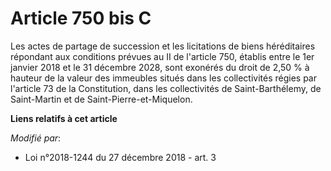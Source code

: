 # Article 750 bis C

Les actes de partage de succession et les licitations de biens héréditaires répondant aux conditions prévues au II de
l'article 750, établis entre le 1er janvier 2018 et le 31 décembre 2028, sont exonérés du droit de 2,50 % à hauteur de la
valeur des immeubles situés dans les collectivités régies par l'article 73 de la Constitution, dans les collectivités de
Saint-Barthélemy, de Saint-Martin et de Saint-Pierre-et-Miquelon.

**Liens relatifs à cet article**

_Modifié par_:

  - Loi n°2018-1244 du 27 décembre 2018 - art. 3
